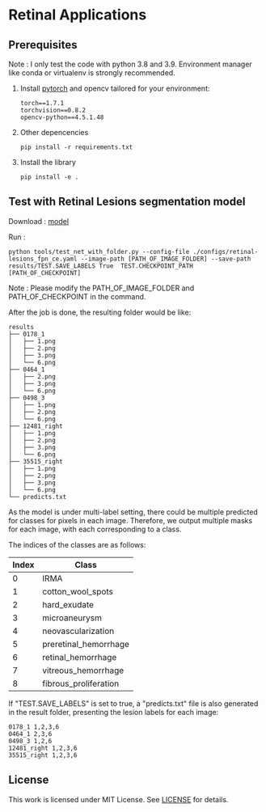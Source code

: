 # Retinal Applications

## Prerequisites

Note : I only test the code with python 3.8 and 3.9. Environment manager like conda or virtualenv is strongly recommended.

1. Install [pytorch](https://pytorch.org/) and opencv tailored for your environment:
    ```
    torch==1.7.1
    torchvision==0.8.2
    opencv-python==4.5.1.48
    ```

2. Other depencencies
    ```
    pip install -r requirements.txt
    ```

3. Install the library
    ```
    pip install -e .
    ```

## Test with Retinal Lesions segmentation model

Download : [model](https://drive.google.com/file/d/10qFflD10qwI-dHjLGOQpPub7RHv31SAi/view?usp=sharing)

Run :
```
python tools/test_net_with_folder.py --config-file ./configs/retinal-lesions_fpn_ce.yaml --image-path [PATH_OF_IMAGE_FOLDER] --save-path results/TEST.SAVE_LABELS True  TEST.CHECKPOINT_PATH [PATH_OF_CHECKPOINT]
```

Note : Please modify the PATH_OF_IMAGE_FOLDER and PATH_OF_CHECKPOINT in the command.

After the job is done, the resulting folder would be like:
```
results
├── 0178_1
│   ├── 1.png
│   ├── 2.png
│   ├── 3.png
│   └── 6.png
├── 0464_1
│   ├── 2.png
│   ├── 3.png
│   └── 6.png
├── 0498_3
│   ├── 1.png
│   ├── 2.png
│   └── 6.png
├── 12481_right
│   ├── 1.png
│   ├── 2.png
│   ├── 3.png
│   └── 6.png
├── 35515_right
│   ├── 1.png
│   ├── 2.png
│   ├── 3.png
│   └── 6.png
└── predicts.txt
```

As the model is under multi-label setting, there could be multiple predicted for classes for pixels in each image. Therefore, we output multiple masks for each image, with each corresponding to a class.

The indices of the classes are as follows:

| Index        | Class |
|--------------|-----------|
| 0 | IRMA       |
| 1     | cotton_wool_spots     |
| 2     | hard_exudate      |
| 3     | microaneurysm      |
| 4     | neovascularization      |
| 5     | preretinal_hemorrhage      |
| 6     | retinal_hemorrhage      |
| 7     | vitreous_hemorrhage      |
| 8     | fibrous_proliferation |

If "TEST.SAVE_LABELS" is set to true, a "predicts.txt" file is also generated in the result folder, presenting the lesion labels for each image:

```
0178_1 1,2,3,6
0464_1 2,3,6
0498_3 1,2,6
12481_right 1,2,3,6
35515_right 1,2,3,6
```


## License
This work is licensed under MIT License. See [LICENSE](LICENSE) for details.